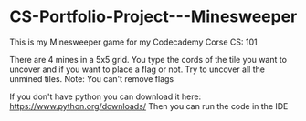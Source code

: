 # CS-Portfolio-Project---Minesweeper
This is my Minesweeper game for my Codecademy Corse CS: 101

There are 4 mines in a 5x5 grid. 
You type the cords of the tile you want to uncover and if you want to place a flag or not. 
Try to uncover all the unmined tiles.
Note: You can't remove flags

If you don't have python you can download it here: https://www.python.org/downloads/
Then you can run the code in the IDE
